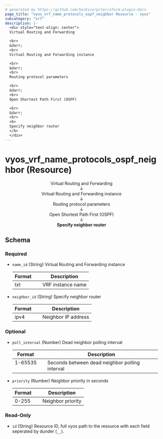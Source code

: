 ```yaml
---
# generated by https://github.com/hashicorp/terraform-plugin-docs
page_title: "vyos_vrf_name_protocols_ospf_neighbor Resource - vyos"
subcategory: "vrf"
description: |-
  <div style="text-align: center">
  Virtual Routing and Forwarding

  <br>
  &darr;
  <br>
  Virtual Routing and Forwarding instance

  <br>
  &darr;
  <br>
  Routing protocol parameters

  <br>
  &darr;
  <br>
  Open Shortest Path First (OSPF)

  <br>
  &darr;
  <br>
  <b>
  Specify neighbor router
  </b>
  </div>
---
```


# vyos_vrf_name_protocols_ospf_neighbor (Resource)

<div style="text-align: center">
Virtual Routing and Forwarding

<br>
&darr;
<br>
Virtual Routing and Forwarding instance

<br>
&darr;
<br>
Routing protocol parameters

<br>
&darr;
<br>
Open Shortest Path First (OSPF)

<br>
&darr;
<br>
<b>
Specify neighbor router
</b>
</div>



<!-- schema generated by tfplugindocs -->
## Schema

### Required

- `name_id` (String) Virtual Routing and Forwarding instance

    |  Format  &emsp;|  Description        |
    |----------------|---------------------|
    |  txt     &emsp;|  VRF instance name  |
- `neighbor_id` (String) Specify neighbor router

    |  Format  &emsp;|  Description          |
    |----------------|-----------------------|
    |  ipv4    &emsp;|  Neighbor IP address  |

### Optional

- `poll_interval` (Number) Dead neighbor polling interval

    |  Format   &emsp;|  Description                                     |
    |-----------------|--------------------------------------------------|
    |  1-65535  &emsp;|  Seconds between dead neighbor polling interval  |
- `priority` (Number) Neighbor priority in seconds

    |  Format  &emsp;|  Description        |
    |----------------|---------------------|
    |  0-255   &emsp;|  Neighbor priority  |

### Read-Only

- `id` (String) Resource ID, full vyos path to the resource with each field seperated by dunder (`__`).

